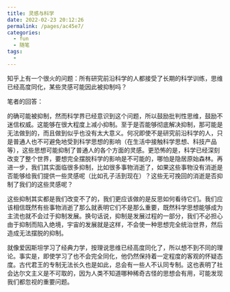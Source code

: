 ```yaml
---
title: 灵感与科学
date: 2022-02-23 20:12:26
permalink: /pages/ac45e7/
categories:
  - fun
  - 随笔
tags:
  - 
---
```

知乎上有一个很火的问题：所有研究前沿科学的人都接受了长期的科学训练，思维已经高度同化，某些灵感可能因此被抑制吗？

笔者的回答：

的确可能被抑制，然而科学界已经意识到这个问题，所以鼓励批判性思维，鼓励不迷信权威。这能够在很大程度上减小抑制。至于是否能够彻底解决抑制，那可能是无法做到的，而且做到似乎也没有太大意义。何况即使不是研究前沿科学的人，只是普通人也不可避免地受到科学思想的影响（在生活中接触科学思想、科技产品等），这些思想可能抑制了普通人的各个方面的灵感。更恐怖的是，科学已经深刻改变了整个世界，要想完全摆脱科学的影响是不可能的，哪怕是隐居原始森林。再进一步，我们其实面临很多抑制，比如很多事物消逝了，如果这些事物没有消逝是否能够给我们提供一些灵感呢（比如孔子活到现在）？这些无可挽回的消逝是否抑制了我们的这些灵感呢？

这些抑制其实都是我们改变不了的，我们更应该做的是反思如何看待它们。我们应该相信既然有些事物消逝了那么就表明它们不是那么重要，既然科学思想能够成为主流也就不会过于抑制发展。换句话说，抑制是发展过程的一部分，我们不必担心由于抑制而陷入绝境，宇宙的发展就是这样，不会使一种思想完全统治世界，然后造成无法摆脱的抑制。

就像爱因斯坦学习了经典力学，按理说思维已经高度同化了，所以想不到不同的理论。事实是，即使学习了也不会完全同化，他仍然保持着一定程度的客观的怀疑态度。古代君王的专制无法长久也是如此，总会有一些人不认同专制。这也表明了社会达尔文主义是不可取的，因为人类不知道哪种稀奇古怪的思想会有用，可能发现我们都忽视的重要问题。